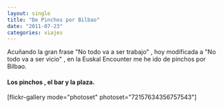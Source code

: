 ```yaml
---
layout: single
title: "De Pinchos por Bilbao"
date: "2011-07-23"
categories: viajes
---
```


Acuñando la gran frase "No todo va a ser trabajo" , hoy modificada a "No todo va a ser vicio" , en la Euskal Encounter me he ido de pinchos por Bilbao.

#### **Los pinchos , el bar y la plaza.**

\[flickr-gallery mode="photoset" photoset="72157634356757543"\]
